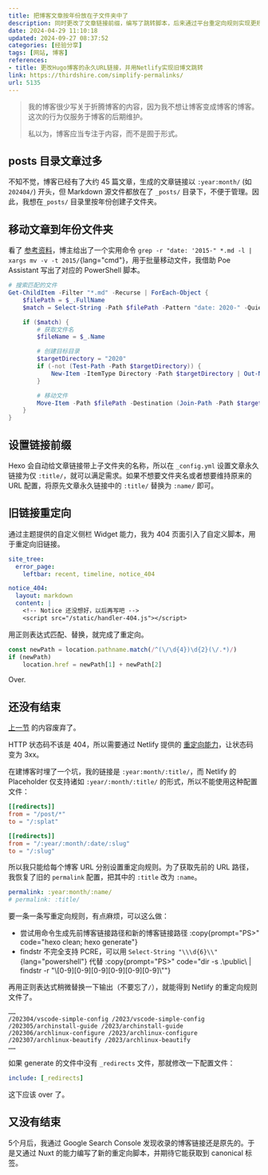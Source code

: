```yaml
---
title: 把博客文章按年份放在子文件夹中了
description: 同时更改了文章链接前缀，编写了跳转脚本，后来通过平台重定向规则实现更规范的跳转。
date: 2024-04-29 11:10:18
updated: 2024-09-27 08:37:52
categories: [经验分享]
tags: [网站, 博客]
references: 
- title: 更改Hugo博客的永久URL链接，并用Netlify实现旧博文跳转
link: https://thirdshire.com/simplify-permalinks/
url: 5135
---
```


> 我的博客很少写关于折腾博客的内容，因为我不想让博客变成博客的博客。这次的行为仅服务于博客的后期维护。
>
> 私以为，博客应当专注于内容，而不是囿于形式。

## posts 目录文章过多

不知不觉，博客已经有了大约 45 篇文章，生成的文章链接以 `:year:month/` (如 `202404/`) 开头，但 Markdown 源文件都放在了 `_posts/` 目录下，不便于管理。因此，我想在`_posts/` 目录里按年份创建子文件夹。

## 移动文章到年份文件夹

看了 [参考资料](#references)，博主给出了一个实用命令 `grep -r "date: '2015-" *.md -l | xargs mv -v -t 2015/`{lang="cmd"}，用于批量移动文件，我借助 Poe Assistant 写出了对应的 PowerShell 脚本。

```powershell
# 搜索匹配的文件
Get-ChildItem -Filter "*.md" -Recurse | ForEach-Object {
    $filePath = $_.FullName
    $match = Select-String -Path $filePath -Pattern "date: 2020-" -Quiet

    if ($match) {
        # 获取文件名
        $fileName = $_.Name

        # 创建目标目录
        $targetDirectory = "2020"
        if (-not (Test-Path -Path $targetDirectory)) {
            New-Item -ItemType Directory -Path $targetDirectory | Out-Null
        }

        # 移动文件
        Move-Item -Path $filePath -Destination (Join-Path -Path $targetDirectory -ChildPath $fileName) -Verbose
    }
}
```

## 设置链接前缀

Hexo 会自动给文章链接带上子文件夹的名称，所以在 `_config.yml` 设置文章永久链接为仅 `:title/`，就可以满足需求。如果不想要文件夹名或者想要维持原来的 URL 配置，将原先文章永久链接中的 `:title/` 替换为 `:name/` 即可。

## 旧链接重定向

通过主题提供的自定义侧栏 Widget 能力，我为 404 页面引入了自定义脚本，用于重定向旧链接。

```yaml [_config.stellar.yml]
site_tree:
  error_page:
    leftbar: recent, timeline, notice_404
```

```yaml [source/_data/widgets.yml]
notice_404:
  layout: markdown
  content: |
    <!-- Notice 还没想好，以后再写吧 -->
    <script src="/static/handler-404.js"></script>
```

用正则表达式匹配、替换，就完成了重定向。

```js [static/handler-404.js]
const newPath = location.pathname.match(/^(\/\d{4})\d{2}(\/.*)/)
if (newPath)
    location.href = newPath[1] + newPath[2]
```

Over.

## 还没有结束

[上一节](#旧链接重定向) 的内容废弃了。

HTTP 状态码不该是 404，所以需要通过 Netlify 提供的 [重定向能力](https://docs.netlify.com/routing/redirects/redirect-options/)，让状态码变为 3xx。

在建博客时埋了一个坑，我的链接是 `:year:month/:title/`，而 Netlify 的 Placeholder 仅支持诸如 `:year/:month/:title/` 的形式，所以不能使用这种配置文件：

```toml [source/netlify.toml]
[[redirects]]
from = "/post/*"
to = "/:splat"

[[redirects]]
from = "/:year/:month/:date/:slug"
to = "/:slug"
```

所以我只能给每个博客 URL 分别设置重定向规则。为了获取先前的 URL 路径，我恢复了旧的 `permalink` 配置，把其中的 `:title` 改为 `:name`。

```yaml [_config.yml]
permalink: :year:month/:name/
# permalink: :title/
```

要一条一条写重定向规则，有点麻烦，可以这么做：

- 尝试用命令生成先前博客链接路径和新的博客链接路径
  :copy{prompt="PS>" code="hexo clean; hexo generate"}
- findstr 不完全支持 PCRE，可以用 `Select-String "\\\d{6}\\"`{lang="powershell"} 代替
  :copy{prompt="PS>" code="dir -s .\public\ | findstr -r &quot;\\[0-9][0-9][0-9][0-9][0-9][0-9]\\&quot;"}

再用正则表达式稍微替换一下输出（不要忘了`/`），就能得到 Netlify 的重定向规则文件了。

``` [source/_redirects]
……
/202304/vscode-simple-config /2023/vscode-simple-config
/202305/archinstall-guide /2023/archinstall-guide
/202306/archlinux-configure /2023/archlinux-configure
/202307/archlinux-beautify /2023/archlinux-beautify
……
```

如果 generate 的文件中没有 `_redirects` 文件，那就修改一下配置文件：

```yaml [_config.yml]
include: [_redirects]
```

这下应该 over 了。

## 又没有结束

5个月后，我通过 Google Search Console 发现收录的博客链接还是原先的。于是又通过 Nuxt 的能力编写了新的重定向脚本，并期待它能获取到 canonical 标签。
